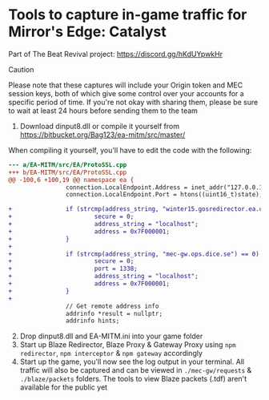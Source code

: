 # Tools to capture in-game traffic for Mirror's Edge: Catalyst
Part of The Beat Revival project: https://discord.gg/hKdUYpwkHr

> [!CAUTION]
> Please note that these captures will include your Origin token and MEC session keys, both of which give some control over your accounts for a specific period of time. If you're not okay with sharing them, please be sure to wait at least 24 hours before sending them to the team

1. Download dinput8.dll or compile it yourself from https://bitbucket.org/Bag123/ea-mitm/src/master/

When compiling it yourself, you'll have to edit the code with the following:
```diff 
--- a/EA-MITM/src/EA/ProtoSSL.cpp
+++ b/EA-MITM/src/EA/ProtoSSL.cpp
@@ -100,6 +100,19 @@ namespace ea {
                connection.LocalEndpoint.Address = inet_addr("127.0.0.1");
                connection.LocalEndpoint.Port = htons((uint16_t)state);

+               if (strcmp(address_string, "winter15.gosredirector.ea.com") == 0) {
+                       secure = 0;
+                       address_string = "localhost";
+                       address = 0x7F000001;
+               }
+
+               if (strcmp(address_string, "mec-gw.ops.dice.se") == 0) {
+                       secure = 0;
+                       port = 1338;
+                       address_string = "localhost";
+                       address = 0x7F000001;
+               }
+
                // Get remote address info
                addrinfo *result = nullptr;
                addrinfo hints;
```
2. Drop dinput8.dll and EA-MITM.ini into your game folder
3. Start up Blaze Redirector, Blaze Proxy & Gateway Proxy using `npm redirector`, `npm interceptor` & `npm gateway` accordingly
4. Start up the game, you'll now see the log output in your terminal. All traffic will also be captured and can be viewed in `./mec-gw/requests` & `./blaze/packets` folders. The tools to view Blaze packets (.tdf) aren't available for the public yet
